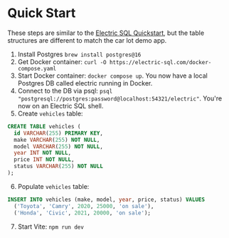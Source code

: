 # Quick Start

These steps are similar to the [Electric SQL Quickstart](https://electric-sql.com/docs/quickstart), but the table structures are different to match the car lot demo app.

1. Install Postgres `brew install postgres@16`
2. Get Docker container: `curl -O https://electric-sql.com/docker-compose.yaml`
3. Start Docker container: `docker compose up`. You now have a local Postgres DB called electric running in Docker.
4. Connect to the DB via psql: `psql "postgresql://postgres:password@localhost:54321/electric"`. You're now on an Electric SQL shell.
5. Create `vehicles` table:

```sql
CREATE TABLE vehicles (
  id VARCHAR(255) PRIMARY KEY,
  make VARCHAR(255) NOT NULL,
  model VARCHAR(255) NOT NULL,
  year INT NOT NULL,
  price INT NOT NULL,
  status VARCHAR(255) NOT NULL
);
```

6. Populate `vehicles` table:

```sql
INSERT INTO vehicles (make, model, year, price, status) VALUES
  ('Toyota', 'Camry', 2020, 25000, 'on sale'),
  ('Honda', 'Civic', 2021, 20000, 'on sale');
```

7. Start Vite: `npm run dev`
